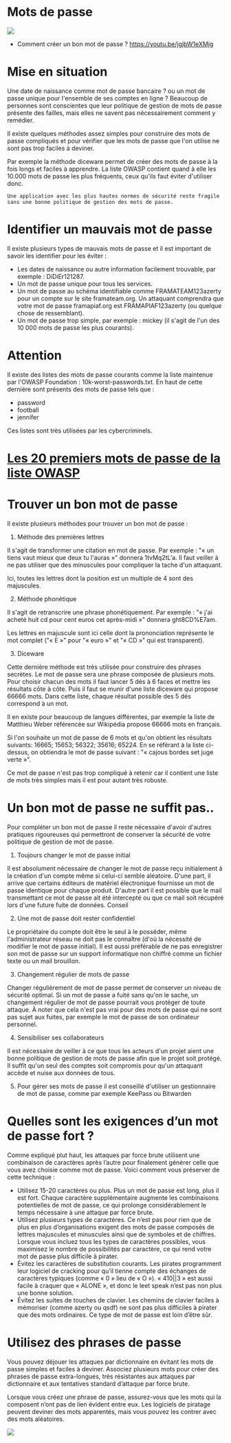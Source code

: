 # Mots de passe

![](https://academy.avast.com/hubfs/New_Avast_Academy/how_to_create_a_strong_password_academy/Academy-How-to-create-a-strong-password-Hero.jpg)

- Comment créer un bon mot de passe ? https://youtu.be/jgjbW1eXMjg

# Mise en situation

Une date de naissance comme mot de passe bancaire ? ou un mot de passe unique pour l'ensemble de ses comptes en ligne ? Beaucoup de personnes sont conscientes que leur politique de gestion de mots de passe présente des failles, mais elles ne savent pas nécessairement comment y remédier.

Il existe quelques méthodes assez simples pour construire des mots de passe compliqués et pour vérifier que les mots de passe que l'on utilise ne sont pas trop faciles à deviner.

Par exemple la méthode diceware permet de créer des mots de passe à la fois longs et faciles à apprendre. La liste OWASP contient quand à elle les 10.000 mots de passe les plus fréquents, ceux qu'ils faut éviter d'utiliser donc.

    Une application avec les plus hautes normes de sécurité reste fragile sans une bonne politique de gestion des mots de passe.

# Identifier un mauvais mot de passe

Il existe plusieurs types de mauvais mots de passe et il est important de savoir les identifier pour les éviter :

- Les dates de naissance ou autre information facilement trouvable, par exemple : DiDiEr121287.
- Un mot de passe unique pour tous les services.
- Un mot de passe au schéma identifiable comme FRAMATEAM123azerty pour un compte sur le site framateam.org. Un attaquant comprendra que votre mot de passe framapiaf.org est FRAMAPIAF123azerty (ou quelque chose de ressemblant).
- Un mot de passe trop simple, par exemple : mickey (il s'agit de l'un des 10 000 mots de passe les plus courants).

# Attention

Il existe des listes des mots de passe courants comme la liste maintenue par l'OWASP Foundation : 10k-worst-passwords.txt.
En haut de cette dernière sont présents des mots de passe tels que :

- password
- football
- jennifer

Ces listes sont très utilisées par les cybercriminels.

# [Les 20 premiers mots de passe de la liste OWASP](https://github.com/OWASP/passfault/blob/master/wordlists/wordlists/10k-worst-passwords.txt)

# Trouver un bon mot de passe

Il existe plusieurs méthodes pour trouver un bon mot de passe :
1. Méthode des premières lettres

Il s'agit de transformer une citation en mot de passe. Par exemple : "« un tiens vaut mieux que deux tu l'auras »" donnera 1tvMq2tL'a. Il faut veiller à ne pas utiliser que des minuscules pour compliquer la tache d'un attaquant.

Ici, toutes les lettres dont la position est un multiple de 4 sont des majuscules.

2. Méthode phonétique

Il s'agit de retranscrire une phrase phonétiquement. Par exemple : "« j'ai acheté huit cd pour cent euros cet après-midi »" donnera ght8CD%E7am.

Les lettres en majuscule sont ici celle dont la prononciation représente le mot complet ("« E »" pour "« euro »" et "« CD »" qui est transparent).

3. Diceware

Cette dernière méthode est très utilisée pour construire des phrases secrètes. Le mot de passe sera une phrase composée de plusieurs mots. Pour choisir chacun des mots il faut lancer 5 dés à 6 faces et mettre les résultats côte à côte. Puis il faut se munir d'une liste diceware qui propose 66666 mots. Dans cette liste, chaque résultat possible des 5 dés correspond à un mot.

Il en existe pour beaucoup de langues différentes, par exemple la liste de Matthieu Weber référencée sur Wikipédia propose 66666 mots en français.

Si l'on souhaite un mot de passe de 6 mots et qu'on obtient les résultats suivants: 16665; 15653; 56322; 35616; 65224. En se référant à la liste ci-dessus, on obtiendra le mot de passe suivant : "« cajous bordes set juge verte »".

Ce mot de passe n'est pas trop compliqué à retenir car il contient une liste de mots très simples mais il est pour autant très robuste.

# Un bon mot de passe ne suffit pas..

Pour compléter un bon mot de passe il reste nécessaire d'avoir d'autres pratiques rigoureuses qui permettront de conserver la sécurité de votre politique de gestion de mot de passe.

1. Toujours changer le mot de passe initial

Il est absolument nécessaire de changer le mot de passe reçu initialement à la création d'un compte même si celui-ci semble aléatoire. D'une part, il arrive que certains éditeurs de matériel électronique fournisse un mot de passe identique pour chaque produit. D'autre part il est possible que le mail transmettant ce mot de passe ait été intercepté ou que ce mail soit récupéré lors d'une future fuite de données.
Conseil

2. Une mot de passe doit rester confidentiel

Le propriétaire du compte doit être le seul à le posséder, même l'administrateur réseau ne doit pas le connaître (d'où la nécessité de modifier le mot de passe initial). Il est aussi préférable de ne pas enregistrer son mot de passe sur un support informatique non chiffré comme un fichier texte ou un mail brouillon.

3. Changement régulier de mots de passe

Changer régulièrement de mot de passe permet de conserver un niveau de sécurité optimal. Si un mot de passe a fuité sans qu'on le sache, un changement régulier de mot de passe pourrait vous protéger de toute attaque. À noter que cela n'est pas vrai pour des mots de passe qui ne sont pas sujet aux fuites, par exemple le mot de passe de son ordinateur personnel.

4. Sensibiliser ses collaborateurs

Il est nécessaire de veiller à ce que tous les acteurs d'un projet aient une bonne politique de gestion de mots de passe afin que le projet soit protégé. Il suffit qu'un seul des comptes soit compromis pour qu'un attaquant accède et nuise aux données de tous.

5. Pour gérer ses mots de passe il est conseillé d'utiliser un gestionnaire de mot de passe, comme par exemple KeePass ou Bitwarden

# Quelles sont les exigences d’un mot de passe fort ?

Comme expliqué plut haut, les attaques par force brute utilisent une combinaison de caractères après l’autre pour finalement générer celle que vous avez choisie comme mot de passe. Voici comment vous préserver de cette technique :

- Utilisez 15-20 caractères ou plus. Plus un mot de passe est long, plus il est fort. Chaque caractère supplémentaire augmente les combinaisons potentielles de mot de passe, ce qui prolonge considérablement le temps nécessaire à une attaque par force brute.
- Utilisez plusieurs types de caractères. Ce n’est pas pour rien que de plus en plus d’organisations exigent des mots de passe composés de lettres majuscules et minuscules ainsi que de symboles et de chiffres. Lorsque vous incluez tous les types de caractères possibles, vous maximisez le nombre de possibilités par caractère, ce qui rend votre mot de passe plus difficile à pirater.
- Évitez les caractères de substitution courants. Les pirates programment leur logiciel de cracking pour qu’il tienne compte des échanges de caractères typiques (comme « 0 » lieu de « O »). « 410|\|3 » est aussi facile à craquer que « ALONE », et donc le leet speak n’est pas non plus une bonne solution.
- Évitez les suites de touches de clavier. Les chemins de clavier faciles à mémoriser (comme azerty ou qsdf) ne sont pas plus difficiles à pirater que des mots ordinaires. Ce type de mot de passe est loin d’être sûr.

# Utilisez des phrases de passe

Vous pouvez déjouer les attaques par dictionnaire en évitant les mots de passe simples et faciles à deviner. Associez plusieurs mots pour créer des phrases de passe extra-longues, très résistantes aux attaques par dictionnaire et aux tentatives standard d’attaque par force brute.

Lorsque vous créez une phrase de passe, assurez-vous que les mots qui la composent n’ont pas de lien évident entre eux. Les logiciels de piratage peuvent deviner des mots apparentés, mais vous pouvez les contrer avec des mots aléatoires.

![](https://academy.avast.com/hs-fs/hubfs/New_Avast_Academy/how_to_create_a_strong_password_academy/01-strong-password.png?width=1980&name=01-strong-password.png)